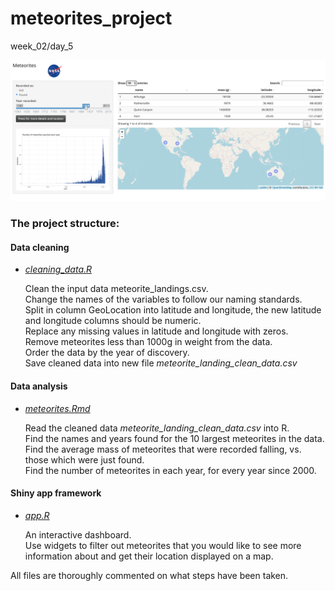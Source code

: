 # meteorites_project
week_02/day_5

![](https://github.com/LenkaRo/meteorites_project/blob/master/www/meteorites_dashboard.png)

### The project structure:

#### Data cleaning

* *[cleaning_data.R](https://github.com/LenkaRo/meteorites_project/blob/master/cleaning_data.R)* 

    Clean the input data meteorite_landings.csv. <br>
    Change the names of the variables to follow our naming standards. <br>
    Split in column GeoLocation into latitude and longitude, the new latitude and longitude columns should be numeric. <br>
    Replace any missing values in latitude and longitude with zeros. <br>
    Remove meteorites less than 1000g in weight from the data. <br>
    Order the data by the year of discovery. <br>
    Save cleaned data into new file *meteorite_landing_clean_data.csv*
 
#### Data analysis

* *[meteorites.Rmd](https://github.com/LenkaRo/meteorites_project/blob/master/meteorites.Rmd)* 

    Read the cleaned data *meteorite_landing_clean_data.csv* into R. <br>
    Find the names and years found for the 10 largest meteorites in the data. <br>
    Find the average mass of meteorites that were recorded falling, vs. those which were just found. <br>
    Find the number of meteorites in each year, for every year since 2000. 

#### Shiny app framework

* *[app.R](https://github.com/LenkaRo/meteorites_project/blob/master/app.R)*

    An interactive dashboard. <br>
    Use widgets to filter out meteorites that you would like to see more information about and get their location displayed on a map.

All files are thoroughly commented on what steps have been taken.

